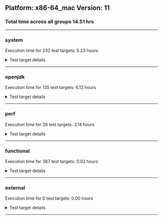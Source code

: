 ## Platform: x86-64_mac Version: 11 
### Total time across all groups 14.51 hrs 
---

###  system
 Execution time for  232  test targets:  5.23  hours
<details><summary>Test target details</summary>

| Test Target Name | Time |
| --- | --- |
| MiniMix_aot_5m_0 | 681655.00  ms|
| TestJlmRemoteThreadAuth_0 | 661378.00  ms|
| TestJlmRemoteThreadNoAuth_0 | 643384.00  ms|
| TestJlmRemoteMemoryAuth_0 | 631212.00  ms|
| TestJlmRemoteClassAuth_0 | 627930.00  ms|
| TestJlmRemoteMemoryNoAuth_0 | 616998.00  ms|
| TestJlmRemoteClassNoAuth_0 | 614972.00  ms|
| TestJlmRemoteThreadAuth_1 | 608094.00  ms|
| TestJlmRemoteThreadNoAuth_1 | 590351.00  ms|
| TestJlmRemoteMemoryAuth_1 | 582007.00  ms|
| TestJlmRemoteMemoryNoAuth_1 | 568714.00  ms|
| TestJlmRemoteClassNoAuth_1 | 567188.00  ms|
| TestJlmRemoteClassAuth_1 | 559636.00  ms|
| ConcurrentLoadTest_5m_0 | 348280.00  ms|
| ConcurrentLoadTest_5m_1 | 345943.00  ms|
| MiniMix_5m_1 | 344645.00  ms|
| MiniMix_5m_0 | 343292.00  ms|
| MiniMix_5min_0 | 334004.00  ms|
| NioLoadTest_5m_0 | 311565.00  ms|
| NioLoadTest_5m_1 | 310494.00  ms|
| DBBLoadTest_5m_0 | 310321.00  ms|
| DBBLoadTest_5m_1 | 309563.00  ms|
| MauveMultiThrdLoad_5m_1 | 303811.00  ms|
| MauveMultiThrdLoad_5m_0 | 303707.00  ms|
| MauveSingleInvocLoad_HS_5m_0 | 303629.00  ms|
| MauveSingleThrdLoad_HS_5m_0 | 303614.00  ms|
| MauveSingleThrdLoad_HS_5m_1 | 303597.00  ms|
| MauveSingleInvocLoad_HS_5m_1 | 303531.00  ms|
| MathLoadTest_autosimd_5m_0 | 303112.00  ms|
| LambdaLoadTest_HS_5m_1 | 303063.00  ms|
| LambdaLoadTest_HS_5m_0 | 303055.00  ms|
| MathLoadTest_bigdecimal_5m_1 | 303055.00  ms|
| ClassLoadingTest_5m_0 | 303007.00  ms|
| MathLoadTest_autosimd_5m_1 | 302969.00  ms|
| ClassLoadingTest_5m_1 | 302902.00  ms|
| MathLoadTest_all_5m_1 | 302894.00  ms|
| MathLoadTest_all_5m_0 | 302821.00  ms|
| LangLoadTest_5m_0 | 302758.00  ms|
| LangLoadTest_5m_1 | 302720.00  ms|
| UtilLoadTest_5m_0 | 302711.00  ms|
| UtilLoadTest_5m_1 | 302691.00  ms|
| MathLoadTest_bigdecimal_5m_0 | 278412.00  ms|
| HCRLateAttachWorkload_previewEnabled_0 | 258823.00  ms|
| HCRLateAttachWorkload_previewEnabled_1 | 235353.00  ms|
| TestJlmRemoteNotifierProxyAuth_0 | 131769.00  ms|
| ConcurrentLoadTest_0 | 125783.00  ms|
| MauveMultiThrdLoad_0 | 122907.00  ms|
| TestJlmRemoteNotifierProxyAuth_1 | 121345.00  ms|
| MauveSingleThrdLoad_HS_0 | 104790.00  ms|
| MathLoadTest_all_0 | 72019.00  ms|
| MathLoadTest_bigdecimal_0 | 70810.00  ms|
| CLLoad_0 | 54455.00  ms|
| NioLoadTest_0 | 51939.00  ms|
| CLLoad_1 | 50276.00  ms|
| LockingLoadTest_0 | 33182.00  ms|
| LockingLoadTest_1 | 30359.00  ms|
| TestJlmLocal_0 | 27923.00  ms|
| ClassLoadingTest_0 | 27561.00  ms|
| TestJlmLocal_1 | 25721.00  ms|
| ParallelStreamsLoadTest_HS_1 | 16767.00  ms|
| ParallelStreamsLoadTest_HS_0 | 15614.00  ms|
| DirectByteBufferLoadTest_0 | 14289.00  ms|
| LangLoadTest_0 | 10750.00  ms|
| MathLoadTest_autosimd_0 | 10493.00  ms|
| UtilLoadTest_0 | 8269.00  ms|
| Jlink_ReqMod_0 | 8257.00  ms|
| Jlink_AddMLimitM_0 | 7622.00  ms|
| Jlink_AddMLimitM_1 | 7497.00  ms|
| Jlink_ReqMod_1 | 7419.00  ms|
| Jlink_GenOpt_0 | 7218.00  ms|
| MauveSingleInvocLoad_HS_0 | 6515.00  ms|
| Jlink_GenOpt_1 | 6495.00  ms|
| PatModImg_Adv_0 | 5890.00  ms|
| PatModImg_Unex_0 | 5691.00  ms|
| UpgModPath_JarImg_0 | 5674.00  ms|
| PatModImg_PlatMod_0 | 5662.00  ms|
| UpgModPath_Jar_0 | 5633.00  ms|
| PatModImg_AppMod_0 | 5576.00  ms|
| UpgModPath_Exp_0 | 5217.00  ms|
| UpgModPath_ExpImg_0 | 5212.00  ms|
| jcstress_SampleTestBench_0 | 5209.00  ms|
| PatModImg_Adv_1 | 5192.00  ms|
| UpgModPath_Jar_1 | 5112.00  ms|
| UpgModPath_JarImg_1 | 5086.00  ms|
| PatModImg_AppMod_1 | 5057.00  ms|
| PatModImg_Unex_1 | 5014.00  ms|
| PatModImg_PlatMod_1 | 4984.00  ms|
| CLTestImg_0 | 4864.00  ms|
| UpgModPath_ExpImg_1 | 4714.00  ms|
| UpgModPath_Exp_1 | 4647.00  ms|
| CpMpJlink_0 | 4463.00  ms|
| CLTestImg_1 | 4407.00  ms|
| LambdaLoadTest_Hotspot_0 | 4294.00  ms|
| CpMpJlink_1 | 4032.00  ms|
| InternalAPIs_0 | 3068.00  ms|
| PatMod_Adv_0 | 3052.00  ms|
| AutoMod1_0 | 3034.00  ms|
| AutoMod2_0 | 3017.00  ms|
| AutoMod_Impl2_0 | 3016.00  ms|
| AutoMod_Impl1_0 | 3014.00  ms|
| AutoMod_Impl3_0 | 3012.00  ms|
| CpMpModJar_0 | 2953.00  ms|
| PatMod_AppMod_0 | 2763.00  ms|
| PatMod_PlatMod_0 | 2763.00  ms|
| PatMod_Unex_0 | 2758.00  ms|
| InternalAPIs_1 | 2751.00  ms|
| AutoMod2_1 | 2730.00  ms|
| AutoMod1_1 | 2725.00  ms|
| PatMod_Adv_1 | 2721.00  ms|
| AutoMod_Impl1_1 | 2715.00  ms|
| AutoMod_Impl2_1 | 2705.00  ms|
| AutoMod_Impl3_1 | 2678.00  ms|
| CpMpModJar_1 | 2583.00  ms|
| PatMod_PlatMod_1 | 2480.00  ms|
| PatMod_Unex_1 | 2476.00  ms|
| PatMod_AppMod_1 | 2470.00  ms|
| SLTest_0 | 2453.00  ms|
| SLTest_1 | 2196.00  ms|
| CpMpModJar2_0 | 1933.00  ms|
| CpMpModJar3_0 | 1931.00  ms|
| CLTest_0 | 1848.00  ms|
| CpMp_CpMp_0 | 1835.00  ms|
| CpMp_MP_0 | 1834.00  ms|
| CpMp3_0 | 1824.00  ms|
| CpMp2_0 | 1817.00  ms|
| CpMpModJar2_1 | 1739.00  ms|
| CpMpModJar3_1 | 1732.00  ms|
| CpMp3_1 | 1662.00  ms|
| CpMp_MP_1 | 1651.00  ms|
| CpMp_CpMp_1 | 1646.00  ms|
| CpMp2_1 | 1643.00  ms|
| CLTest_1 | 1643.00  ms|
| MachineInfo_0 | 517.00  ms|
| MathLoadTest_autosimd_1 | 32.00  ms|
| MiniMix_5min_1 | 32.00  ms|
| MauveMultiThrdLoad_1 | 31.00  ms|
| UtilLoadTest_1 | 31.00  ms|
| MauveSingleThrdLoad_HS_2 | 31.00  ms|
| MathLoadTest_all_1 | 30.00  ms|
| MauveSingleInvocLoad_HS_1 | 30.00  ms|
| DirectByteBufferLoadTest_1 | 30.00  ms|
| NioLoadTest_1 | 30.00  ms|
| OAuthTest_0 | 29.00  ms|
| CLStressCRI_1 | 29.00  ms|
| MathLoadTest_all_2 | 29.00  ms|
| MauveSingleInvocLoad_HS_2 | 29.00  ms|
| UtilLoadTest_2 | 29.00  ms|
| ClassLoadingTest_1 | 29.00  ms|
| LambdaLoadTest_Hotspot_2 | 29.00  ms|
| NioLoadTest_2 | 29.00  ms|
| LangLoadTest_1 | 29.00  ms|
| MathLoadTest_bigdecimal_2 | 29.00  ms|
| LambdaLoadTest_Hotspot_1 | 29.00  ms|
| CLStressLayers_1 | 28.00  ms|
| CLStressLayers_0 | 28.00  ms|
| JdiTest_0 | 28.00  ms|
| ExplMod_1 | 28.00  ms|
| JdiTest_2 | 28.00  ms|
| CLStressLayers_2 | 28.00  ms|
| ExplMod_2 | 28.00  ms|
| CLStressCRI_2 | 28.00  ms|
| CLStressCRI_0 | 28.00  ms|
| ExplMod_0 | 28.00  ms|
| MathLoadTest_autosimd_2 | 28.00  ms|
| ConcurrentLoadTest_1 | 28.00  ms|
| ConcurrentLoadTest_2 | 28.00  ms|
| MauveSingleThrdLoad_HS_1 | 28.00  ms|
| MathLoadTest_bigdecimal_1 | 28.00  ms|
| LangLoadTest_2 | 28.00  ms|
| ClassLoadingTest_2 | 28.00  ms|
| JdiTest_1 | 27.00  ms|
| MiniMix_5min_2 | 27.00  ms|
| DirectByteBufferLoadTest_2 | 27.00  ms|
| MauveMultiThrdLoad_2 | 27.00  ms|
| UpgModPath_Exp_2 | 25.00  ms|
| CpMp_MP_2 | 24.00  ms|
| TestJlmRemoteMemoryAuth_2 | 23.00  ms|
| TestJlmRemoteNotifierProxyAuth_2 | 22.00  ms|
| Jlink_GenOpt_2 | 22.00  ms|
| MathLoadTest_bigdecimal_5m_2 | 22.00  ms|
| CpMp3_2 | 22.00  ms|
| UpgModPath_ExpImg_2 | 22.00  ms|
| TestJlmRemoteThreadAuth_2 | 22.00  ms|
| CLLoad_2 | 22.00  ms|
| CLTest_2 | 22.00  ms|
| Jlink_AddMLimitM_2 | 22.00  ms|
| AutoMod2_2 | 22.00  ms|
| TestJlmRemoteClassNoAuth_2 | 22.00  ms|
| PatMod_PlatMod_2 | 22.00  ms|
| CpMp_CpMp_2 | 22.00  ms|
| UpgModPath_Jar_2 | 22.00  ms|
| TestJlmRemoteClassAuth_2 | 22.00  ms|
| PatModImg_Adv_2 | 22.00  ms|
| CpMpModJar2_2 | 22.00  ms|
| PatModImg_Unex_2 | 22.00  ms|
| CpMpModJar3_2 | 22.00  ms|
| PatMod_Adv_2 | 22.00  ms|
| AutoMod1_2 | 22.00  ms|
| CpMp2_2 | 22.00  ms|
| PatModImg_AppMod_2 | 22.00  ms|
| ParallelStreamsLoadTest_HS_2 | 22.00  ms|
| CpMpModJar_2 | 22.00  ms|
| PatMod_AppMod_2 | 22.00  ms|
| InternalAPIs_2 | 22.00  ms|
| UpgModPath_JarImg_2 | 22.00  ms|
| CLTestImg_2 | 22.00  ms|
| TestJlmRemoteThreadNoAuth_2 | 22.00  ms|
| MauveSingleThrdLoad_HS_5m_2 | 21.00  ms|
| AutoMod_Impl1_2 | 21.00  ms|
| Jlink_ReqMod_2 | 21.00  ms|
| PatModImg_PlatMod_2 | 21.00  ms|
| HCRLateAttachWorkload_previewEnabled_2 | 21.00  ms|
| TestJlmLocal_2 | 21.00  ms|
| LambdaLoadTest_HS_5m_2 | 21.00  ms|
| AutoMod_Impl2_2 | 21.00  ms|
| MathLoadTest_autosimd_5m_2 | 21.00  ms|
| NioLoadTest_5m_2 | 21.00  ms|
| TestJlmRemoteMemoryNoAuth_2 | 21.00  ms|
| SLTest_2 | 21.00  ms|
| AutoMod_Impl3_2 | 21.00  ms|
| PatMod_Unex_2 | 21.00  ms|
| CpMpJlink_2 | 21.00  ms|
| MauveSingleInvocLoad_HS_5m_2 | 21.00  ms|
| ClassLoadingTest_5m_2 | 21.00  ms|
| MauveMultiThrdLoad_5m_2 | 21.00  ms|
| LangLoadTest_5m_2 | 21.00  ms|
| DBBLoadTest_5m_2 | 21.00  ms|
| LockingLoadTest_2 | 21.00  ms|
| MiniMix_5m_2 | 21.00  ms|
| UtilLoadTest_5m_2 | 20.00  ms|
| ConcurrentLoadTest_5m_2 | 20.00  ms|
| MathLoadTest_all_5m_2 | 20.00  ms|
</details>

---

###  openjdk
 Execution time for  135  test targets:  6.13  hours
<details><summary>Test target details</summary>

| Test Target Name | Time |
| --- | --- |
| jvm_compiler_0 | 2848184.00  ms|
| jvm_compiler_1 | 2592369.00  ms|
| jdk_net_0 | 1517570.00  ms|
| jdk_net_1 | 1192056.00  ms|
| jdk_security3_0 | 1131078.00  ms|
| jdk_security3_1 | 970120.00  ms|
| jdk_nio_0 | 682738.00  ms|
| jdk_lang_0 | 668708.00  ms|
| jdk_util_0 | 624690.00  ms|
| jdk_lang_1 | 592177.00  ms|
| jdk_util_1 | 571390.00  ms|
| jdk_nio_1 | 528867.00  ms|
| jdk_rmi_0 | 469506.00  ms|
| jdk_tools_0 | 460659.00  ms|
| jdk_jdi_0 | 448718.00  ms|
| jdk_rmi_1 | 447521.00  ms|
| jdk_tools_1 | 396105.00  ms|
| jdk_jdi_1 | 389139.00  ms|
| jdk_beans_0 | 334412.00  ms|
| jdk_jfr_0 | 331645.00  ms|
| hotspot_custom_0 | 321447.00  ms|
| hotspot_custom_1 | 319733.00  ms|
| jdk_jfr_1 | 301851.00  ms|
| jdk_jmx_0 | 296817.00  ms|
| jdk_security4_0 | 274940.00  ms|
| jdk_beans_1 | 259282.00  ms|
| jdk_jmx_1 | 247137.00  ms|
| jdk_security4_1 | 235168.00  ms|
| jdk_other_0 | 204919.00  ms|
| jdk_security1_0 | 184786.00  ms|
| jdk_other_1 | 175960.00  ms|
| jdk_security1_1 | 167961.00  ms|
| jdk11_tier1_pack200_0 | 165237.00  ms|
| jdk11_tier1_pack200_1 | 152072.00  ms|
| jdk_management_0 | 122978.00  ms|
| jdk_management_1 | 103419.00  ms|
| jdk_instrument_0 | 84501.00  ms|
| jdk_security2_0 | 78814.00  ms|
| jdk_time_0 | 77462.00  ms|
| jdk_io_0 | 76736.00  ms|
| jdk_time_1 | 76341.00  ms|
| jdk_instrument_1 | 71049.00  ms|
| jdk_text_0 | 69551.00  ms|
| jdk_security2_1 | 66831.00  ms|
| jdk_text_1 | 58653.00  ms|
| jdk_io_1 | 54148.00  ms|
| jdk_math_0 | 52087.00  ms|
| jdk_math_1 | 45097.00  ms|
| jdk_custom_0 | 44100.00  ms|
| jdk_custom_1 | 37358.00  ms|
| jdk11_tier1_cipher_0 | 30222.00  ms|
| jdk_svc_sanity_0 | 29554.00  ms|
| jdk_imageio_0 | 28674.00  ms|
| runtime_nestmate_0 | 27609.00  ms|
| jdk11_tier1_buffer_0 | 27403.00  ms|
| jdk_svc_sanity_1 | 26576.00  ms|
| jdk11_tier1_buffer_1 | 25535.00  ms|
| runtime_nestmate_1 | 22750.00  ms|
| jvm_native_sanity_0 | 19379.00  ms|
| jdk_security_infra_0 | 19153.00  ms|
| jdk11_tier1_cipher_1 | 18855.00  ms|
| jdk_build_1 | 18577.00  ms|
| jdk_build_0 | 18491.00  ms|
| build_0 | 18439.00  ms|
| jdk_security_infra_1 | 17218.00  ms|
| jvm_native_sanity_1 | 15614.00  ms|
| jdk_native_sanity_0 | 13370.00  ms|
| jdk11_tier1_iso8859_0 | 12188.00  ms|
| jdk11_tier1_iso8859_1 | 11212.00  ms|
| jdk_native_sanity_1 | 10982.00  ms|
| langtools_custom_0 | 8017.00  ms|
| langtools_custom_1 | 6219.00  ms|
| jdk_sound_1 | 42.00  ms|
| jfc_demo_0 | 38.00  ms|
| jfc_demo_2 | 36.00  ms|
| jdk_swing_0 | 35.00  ms|
| jdk_awt_0 | 35.00  ms|
| jdk_swing_2 | 34.00  ms|
| jfc_demo_1 | 34.00  ms|
| jdk_awt_2 | 33.00  ms|
| jdk_client_sanity_0 | 33.00  ms|
| jdk_imageio_1 | 33.00  ms|
| jdk_2d_1 | 33.00  ms|
| jdk_jfc_demo_1 | 33.00  ms|
| jdk_2d_0 | 32.00  ms|
| jdk_sound_0 | 32.00  ms|
| jdk_client_sanity_1 | 31.00  ms|
| jdk_2d_2 | 31.00  ms|
| runtime_nestmate_2 | 31.00  ms|
| jdk_jfc_demo_0 | 31.00  ms|
| jdk_sound_2 | 30.00  ms|
| jdk_swing_1 | 30.00  ms|
| jdk_client_sanity_2 | 30.00  ms|
| jdk_jfc_demo_2 | 30.00  ms|
| jdk_custom_2 | 30.00  ms|
| jdk_imageio_2 | 29.00  ms|
| jdk_awt_1 | 29.00  ms|
| build_1 | 29.00  ms|
| jdk_lang_2 | 28.00  ms|
| jdk_security3_2 | 28.00  ms|
| langtools_custom_2 | 28.00  ms|
| jdk_other_2 | 25.00  ms|
| jdk11_tier1_iso8859_2 | 25.00  ms|
| jdk_security4_2 | 25.00  ms|
| build_2 | 25.00  ms|
| jdk_jdi_2 | 24.00  ms|
| jvm_compiler_2 | 24.00  ms|
| jdk_rmi_2 | 24.00  ms|
| jdk_security2_2 | 24.00  ms|
| jdk_jmx_2 | 24.00  ms|
| jvm_native_sanity_2 | 24.00  ms|
| jdk_management_2 | 24.00  ms|
| jdk_text_2 | 24.00  ms|
| jdk11_tier1_cipher_2 | 24.00  ms|
| jdk_lang_native_win_1 | 24.00  ms|
| jdk_jfr_2 | 24.00  ms|
| jdk_tools_2 | 24.00  ms|
| jdk_security1_2 | 24.00  ms|
| jdk11_tier1_buffer_2 | 24.00  ms|
| jdk_nio_2 | 24.00  ms|
| jdk11_tier1_pack200_2 | 24.00  ms|
| jdk_security_infra_2 | 23.00  ms|
| jdk_lang_native_win_0 | 23.00  ms|
| jdk_instrument_2 | 23.00  ms|
| hotspot_custom_2 | 23.00  ms|
| jdk_native_sanity_2 | 23.00  ms|
| jdk_math_2 | 23.00  ms|
| jdk_lang_native_win_2 | 23.00  ms|
| jdk_svc_sanity_2 | 23.00  ms|
| jdk_build_2 | 23.00  ms|
| jdk_io_2 | 23.00  ms|
| jdk_time_2 | 23.00  ms|
| jdk_util_2 | 23.00  ms|
| jdk_beans_2 | 22.00  ms|
| jdk_net_2 | 22.00  ms|
</details>

---

###  perf
 Execution time for  28  test targets:  3.14  hours
<details><summary>Test target details</summary>

| Test Target Name | Time |
| --- | --- |
| renaissance-als_0 | 8038848.00  ms|
| renaissance-movie-lens_0 | 2038540.00  ms|
| renaissance-fj-kmeans_0 | 158622.00  ms|
| renaissance-future-genetic_0 | 141861.00  ms|
| renaissance-db-shootout_0 | 141823.00  ms|
| renaissance-finagle-http_0 | 106495.00  ms|
| renaissance-mnemonics_0 | 103257.00  ms|
| renaissance-chi-square_0 | 89865.00  ms|
| renaissance-par-mnemonics_0 | 87941.00  ms|
| renaissance-dec-tree_0 | 85737.00  ms|
| renaissance-log-regression_0 | 83546.00  ms|
| renaissance-gauss-mix_0 | 72971.00  ms|
| renaissance-philosophers_0 | 64118.00  ms|
| renaissance-scala-kmeans_0 | 21585.00  ms|
| dacapo-h2_0 | 13886.00  ms|
| dacapo-jython_0 | 13471.00  ms|
| dacapo-avrora_0 | 6586.00  ms|
| dacapo-xalan_0 | 4600.00  ms|
| dacapo-sunflow_0 | 3663.00  ms|
| dacapo-pmd_0 | 3654.00  ms|
| dacapo-fop_0 | 3465.00  ms|
| dacapo-luindex_0 | 3069.00  ms|
| renaissance-akka-uct_0 | 34.00  ms|
| renaissance-naive-bayes_0 | 33.00  ms|
| dacapo-lusearch-fix_0 | 33.00  ms|
| dacapo-tomcat_0 | 33.00  ms|
| renaissance-finagle-chirper_0 | 33.00  ms|
| IdleMicrobenchmark_HS_0 | 26.00  ms|
</details>

---

###  functional
 Execution time for  387  test targets:  0.02  hours
<details><summary>Test target details</summary>

| Test Target Name | Time |
| --- | --- |
| MBCS_Tests_charsets_0 | 64241.00  ms|
| SecurityTests_0 | 3939.00  ms|
| MBCS_Tests_property_utf8_0 | 942.00  ms|
| MBCS_Tests_datetime_0 | 852.00  ms|
| MBCS_Tests_language_tag_0 | 851.00  ms|
| openj9_jsr292Test_0 | 826.00  ms|
| testXXArgumentTesting_0 | 822.00  ms|
| MBCS_Tests_datetime_formatter_0 | 775.00  ms|
| jsr292BootstrapTest_0 | 562.00  ms|
| IllegalAccessProtectedMethodTest_0 | 560.00  ms|
| cmdLineTester_getPid_0 | 502.00  ms|
| cmdLineTester_libpathTestRtfChild_0 | 29.00  ms|
| SyntheticGCWorkload_TestCase_0 | 29.00  ms|
| MBCS_Tests_StAX_zh_CN_linux_0 | 27.00  ms|
| vmLifecyleTests_5 | 27.00  ms|
| vmLifecyleTests_4 | 27.00  ms|
| MBCS_Tests_file_ko_KR_linux_0 | 27.00  ms|
| MBCS_Tests_coin_zh_CN_linux_0 | 27.00  ms|
| vmLifecyleTests_0 | 26.00  ms|
| vmLifecyleTests_3 | 26.00  ms|
| MBCS_Tests_urlclassloader_zh_CN_aix_0 | 26.00  ms|
| vmLifecyleTests_2 | 26.00  ms|
| MBCS_Tests_annotation_zh_TW_aix_0 | 26.00  ms|
| vmLifecyleTests_1 | 26.00  ms|
| MBCS_Tests_StAX_ja_windows_0 | 25.00  ms|
| MBCS_Tests_StAX_zh_TW_linux_0 | 25.00  ms|
| MBCS_Tests_nio_Ja_JP_aix_0 | 25.00  ms|
| MBCS_Tests_coin_Ja_JP_aix_0 | 25.00  ms|
| MBCS_Tests_nio_ZH_CN_aix_0 | 25.00  ms|
| MBCS_Tests_annotation_Zh_TW_aix_0 | 25.00  ms|
| MBCS_Tests_Compiler_ja_JP_linux_0 | 25.00  ms|
| MBCS_Tests_Compiler_Zh_CN_aix_0 | 25.00  ms|
| MBCS_Tests_StAX_ko_windows_0 | 25.00  ms|
| MBCS_Tests_jaxp14_JA_JP_aix_0 | 25.00  ms|
| MBCS_Tests_StAX_tw_windows_0 | 25.00  ms|
| MBCS_Tests_env_zh_CN_aix_0 | 24.00  ms|
| MBCS_Tests_jdbc41_JA_JP_aix_0 | 24.00  ms|
| MBCS_Tests_StAX_ja_JP_aix_0 | 24.00  ms|
| MBCS_Tests_Compiler_KO_KR_aix_0 | 24.00  ms|
| MBCS_Tests_StAX_ko_KR_linux_0 | 24.00  ms|
| MBCS_Tests_coin_cn_windows_0 | 24.00  ms|
| MBCS_Tests_jdbc41_ja_JP_aix_0 | 24.00  ms|
| MBCS_Tests_jdbc41_zh_TW_linux_0 | 24.00  ms|
| MBCS_Tests_scanner_ko_KR_aix_0 | 24.00  ms|
| MBCS_Tests_StAX_Zh_TW_aix_0 | 24.00  ms|
| MBCS_Tests_StAX_windows_0 | 24.00  ms|
| MBCS_Tests_file_zh_TW.aix_0 | 24.00  ms|
| MBCS_Tests_codepage_JA_JP_aix_0 | 24.00  ms|
| MBCS_Tests_pref_ZH_TW_aix_0 | 24.00  ms|
| MBCS_Tests_StAX_zh_TW_aix_0 | 24.00  ms|
| MBCS_Tests_formatter_Ja_JP_aix_0 | 24.00  ms|
| MBCS_Tests_IDN_ko_KR_aix_0 | 24.00  ms|
| MBCS_Tests_env_ja_JP_linux_0 | 24.00  ms|
| MBCS_Tests_scanner_ja_JP_linux_0 | 24.00  ms|
| MBCS_Tests_file_ZH_TW.aix_0 | 24.00  ms|
| MBCS_Tests_jaxp14_ja_JP_aix_0 | 24.00  ms|
| MBCS_Tests_codepage_zh_CN_aix_0 | 24.00  ms|
| MBCS_Tests_coin_ZH_TW_aix_0 | 24.00  ms|
| MBCS_Tests_Compiler_Ja_JP_aix_0 | 24.00  ms|
| MBCS_Tests_nio_zh_TW_aix_0 | 24.00  ms|
| MBCS_Tests_Compiler_ko_KR_linux_0 | 24.00  ms|
| MBCS_Tests_Compiler_zh_CN_aix_0 | 24.00  ms|
| MBCS_Tests_nio_Zh_CN_aix_0 | 24.00  ms|
| MBCS_Tests_Compiler_windows_0 | 24.00  ms|
| MBCS_Tests_locale_matching_ZH_TW_aix_0 | 24.00  ms|
| MBCS_Tests_formatter_zh_TW_aix_0 | 24.00  ms|
| MBCS_Tests_jaxp14_zh_TW_linux_0 | 24.00  ms|
| MBCS_Tests_StAX_ZH_TW_aix_0 | 24.00  ms|
| MBCS_Tests_jdbc41_KO_KR_aix_0 | 24.00  ms|
| MBCS_Tests_i18n_ja_JP_linux_0 | 24.00  ms|
| MBCS_Tests_codepage_Zh_CN_aix_0 | 24.00  ms|
| MBCS_Tests_StAX_ja_JP_linux_0 | 24.00  ms|
| MBCS_Tests_nio_windows_0 | 24.00  ms|
| MBCS_Tests_CLDR_11_Zh_CN_aix_0 | 24.00  ms|
| MBCS_Tests_jdbc41_ko_KR_linux_0 | 24.00  ms|
| MBCS_Tests_jaxp14_Ja_JP_aix_0 | 24.00  ms|
| MBCS_Tests_CLDR_11_zh_CN_linux_0 | 24.00  ms|
| MBCS_Tests_codepage_ja_JP_aix_0 | 24.00  ms|
| MBCS_Tests_urlclassloader_ja_JP_aix_0 | 24.00  ms|
| MBCS_Tests_i18n_Zh_TW_aix_0 | 24.00  ms|
| MBCS_Tests_locale_matching_ZH_CN_aix_0 | 24.00  ms|
| MBCS_Tests_urlclassloader_ko_windows_0 | 24.00  ms|
| MBCS_Tests_Compiler_ja_JP_aix_0 | 24.00  ms|
| MBCS_Tests_file_ZH_CN.aix_0 | 24.00  ms|
| MBCS_Tests_nio_zh_TW_linux_0 | 24.00  ms|
| MBCS_Tests_IDN_Zh_CN_aix_0 | 24.00  ms|
| MBCS_Tests_formatter_KO_KR_aix_0 | 24.00  ms|
| MBCS_Tests_nio_ZH_TW_aix_0 | 24.00  ms|
| MBCS_Tests_StAX_ZH_CN_aix_0 | 24.00  ms|
| MBCS_Tests_locale_matching_tw_windows_0 | 24.00  ms|
| MBCS_Tests_codepage_tw_windows_0 | 24.00  ms|
| MBCS_Tests_codepage_ja_JP_linux_0 | 24.00  ms|
| MBCS_Tests_nio_ko_KR_aix_0 | 24.00  ms|
| MBCS_Tests_env_ko_KR_linux_0 | 24.00  ms|
| MBCS_Tests_jdbc41_cn_windows_0 | 24.00  ms|
| MBCS_Tests_IDN_zh_CN_linux_0 | 24.00  ms|
| MBCS_Tests_codepage_ko_KR_linux_0 | 24.00  ms|
| MBCS_Tests_nio_ja_windows_0 | 24.00  ms|
| MBCS_Tests_jaxp14_windows_0 | 24.00  ms|
| MBCS_Tests_jaxp14_ZH_CN_aix_0 | 24.00  ms|
| MBCS_Tests_codepage_KO_KR_aix_0 | 24.00  ms|
| MBCS_Tests_locale_matching_Zh_TW_aix_0 | 23.00  ms|
| MBCS_Tests_unicode_aix_0 | 23.00  ms|
| MBCS_Tests_CLDR_11_KO_KR_aix_0 | 23.00  ms|
| MBCS_Tests_pref_Ja_JP_aix_0 | 23.00  ms|
| MBCS_Tests_jdbc41_ko_windows_0 | 23.00  ms|
| MBCS_Tests_scanner_ko_windows_0 | 23.00  ms|
| MBCS_Tests_CLDR_11_zh_TW_linux_0 | 23.00  ms|
| MBCS_Tests_Compiler_ko_KR_aix_0 | 23.00  ms|
| MBCS_Tests_scanner_KO_KR_aix_0 | 23.00  ms|
| MBCS_Tests_file_ja_windows_0 | 23.00  ms|
| MBCS_Tests_urlclassloader_tw_windows_0 | 23.00  ms|
| MBCS_Tests_CLDR_11_ja_JP_aix_0 | 23.00  ms|
| MBCS_Tests_formatter_Zh_TW_aix_0 | 23.00  ms|
| MBCS_Tests_regex_ko_KR_linux_0 | 23.00  ms|
| MBCS_Tests_locale_matching_Zh_CN_aix_0 | 23.00  ms|
| MBCS_Tests_jaxp14_ja_windows_0 | 23.00  ms|
| MBCS_Tests_pref_Zh_CN_aix_0 | 23.00  ms|
| MBCS_Tests_file_Zh_TW.aix_0 | 23.00  ms|
| MBCS_Tests_formatter_JA_JP_aix_0 | 23.00  ms|
| MBCS_Tests_locale_matching_zh_CN_linux_0 | 23.00  ms|
| MBCS_Tests_annotation_KO_KR_aix_0 | 23.00  ms|
| MBCS_Tests_formatter_windows_0 | 23.00  ms|
| MBCS_Tests_codepage_Zh_TW_aix_0 | 23.00  ms|
| MBCS_Tests_IDN_zh_CN_aix_0 | 23.00  ms|
| MBCS_Tests_regex_JA_JP_aix_0 | 23.00  ms|
| MBCS_Tests_env_Zh_CN_aix_0 | 23.00  ms|
| MBCS_Tests_env_Zh_TW_aix_0 | 23.00  ms|
| MBCS_Tests_nio_JA_JP_aix_0 | 23.00  ms|
| MBCS_Tests_CLDR_11_ZH_TW_aix_0 | 23.00  ms|
| MBCS_Tests_env_ko_KR_aix_0 | 23.00  ms|
| MBCS_Tests_CLDR_11_ZH_CN_aix_0 | 23.00  ms|
| MBCS_Tests_formatter_tw_windows_0 | 23.00  ms|
| MBCS_Tests_coin_KO_KR_aix_0 | 23.00  ms|
| MBCS_Tests_regex_Zh_CN_aix_0 | 23.00  ms|
| MBCS_Tests_file_ko_windows_0 | 23.00  ms|
| MBCS_Tests_env_KO_KR_aix_0 | 23.00  ms|
| MBCS_Tests_i18n_KO_KR_aix_0 | 23.00  ms|
| MBCS_Tests_Compiler_zh_CN_linux_0 | 23.00  ms|
| MBCS_Tests_regex_cn_windows_0 | 23.00  ms|
| MBCS_Tests_codepage_zh_TW_aix_0 | 23.00  ms|
| MBCS_Tests_formatter_ja_windows_0 | 23.00  ms|
| MBCS_Tests_pref_ja_JP_aix_0 | 23.00  ms|
| MBCS_Tests_i18n_zh_TW_linux_0 | 23.00  ms|
| MBCS_Tests_CLDR_11_JA_JP_aix_0 | 23.00  ms|
| MBCS_Tests_codepage_cn_windows_0 | 23.00  ms|
| MBCS_Tests_pref_zh_CN_aix_0 | 23.00  ms|
| MBCS_Tests_formatter_ZH_TW_aix_0 | 23.00  ms|
| MBCS_Tests_pref_ZH_CN_aix_0 | 23.00  ms|
| MBCS_Tests_locale_matching_cn_windows_0 | 23.00  ms|
| MBCS_Tests_pref_zh_TW_aix_0 | 23.00  ms|
| MBCS_Tests_StAX_cn_windows_0 | 23.00  ms|
| MBCS_Tests_Compiler_JA_JP_aix_0 | 23.00  ms|
| MBCS_Tests_i18n_zh_TW_aix_0 | 23.00  ms|
| MBCS_Tests_IDN_ZH_TW_aix_0 | 23.00  ms|
| MBCS_Tests_coin_ko_KR_aix_0 | 23.00  ms|
| MBCS_Tests_regex_ZH_TW_aix_0 | 23.00  ms|
| MBCS_Tests_annotation_ZH_CN_aix_0 | 23.00  ms|
| MBCS_Tests_urlclassloader_zh_CN_linux_0 | 23.00  ms|
| MBCS_Tests_scanner_Zh_CN_aix_0 | 23.00  ms|
| MBCS_Tests_file_tw_windows_0 | 23.00  ms|
| MBCS_Tests_jdbc41_Zh_CN_aix_0 | 23.00  ms|
| MBCS_Tests_coin_JA_JP_aix_0 | 23.00  ms|
| MBCS_Tests_CLDR_11_ko_KR_aix_0 | 23.00  ms|
| MBCS_Tests_file_ja_JP.aix_0 | 23.00  ms|
| MBCS_Tests_env_ZH_CN_aix_0 | 23.00  ms|
| MBCS_Tests_locale_matching_windows_0 | 23.00  ms|
| MBCS_Tests_annotation_ko_KR_aix_0 | 23.00  ms|
| MBCS_Tests_locale_matching_KO_KR_aix_0 | 23.00  ms|
| MBCS_Tests_scanner_cn_windows_0 | 23.00  ms|
| MBCS_Tests_pref_KO_KR_aix_0 | 23.00  ms|
| MBCS_Tests_Compiler_zh_TW_aix_0 | 23.00  ms|
| MBCS_Tests_regex_tw_windows_0 | 23.00  ms|
| MBCS_Tests_locale_matching_ko_KR_linux_0 | 23.00  ms|
| MBCS_Tests_formatter_ko_KR_linux_0 | 23.00  ms|
| MBCS_Tests_Compiler_zh_TW_linux_0 | 23.00  ms|
| MBCS_Tests_regex_zh_CN_linux_0 | 23.00  ms|
| MBCS_Tests_annotation_ZH_TW_aix_0 | 23.00  ms|
| MBCS_Tests_formatter_ja_JP_aix_0 | 23.00  ms|
| MBCS_Tests_annotation_ja_JP_aix_0 | 23.00  ms|
| MBCS_Tests_urlclassloader_KO_KR_aix_0 | 23.00  ms|
| MBCS_Tests_codepage_ko_KR_aix_0 | 23.00  ms|
| MBCS_Tests_unicode_windows_0 | 23.00  ms|
| MBCS_Tests_annotation_ko_KR_linux_0 | 23.00  ms|
| MBCS_Tests_IDN_JA_JP_aix_0 | 23.00  ms|
| MBCS_Tests_annotation_zh_TW_linux_0 | 23.00  ms|
| MBCS_Tests_annotation_Ja_JP_aix_0 | 23.00  ms|
| MBCS_Tests_urlclassloader_Ja_JP_aix_0 | 23.00  ms|
| MBCS_Tests_nio_zh_CN_aix_0 | 23.00  ms|
| MBCS_Tests_file_zh_TW_linux_0 | 23.00  ms|
| MBCS_Tests_nio_ja_JP_aix_0 | 23.00  ms|
| MBCS_Tests_StAX_JA_JP_aix_0 | 23.00  ms|
| MBCS_Tests_formatter_ja_JP_linux_0 | 23.00  ms|
| MBCS_Tests_urlclassloader_windows_0 | 23.00  ms|
| MBCS_Tests_jaxp14_Zh_TW_aix_0 | 23.00  ms|
| MBCS_Tests_formatter_cn_windows_0 | 23.00  ms|
| MBCS_Tests_IDN_tw_windows_0 | 23.00  ms|
| MBCS_Tests_annotation_Zh_CN_aix_0 | 23.00  ms|
| MBCS_Tests_urlclassloader_ZH_TW_aix_0 | 23.00  ms|
| MBCS_Tests_IDN_ja_windows_0 | 23.00  ms|
| MBCS_Tests_coin_zh_CN_aix_0 | 23.00  ms|
| MBCS_Tests_i18n_ko_KR_aix_0 | 23.00  ms|
| MBCS_Tests_locale_matching_ko_KR_aix_0 | 23.00  ms|
| MBCS_Tests_locale_matching_ja_JP_linux_0 | 23.00  ms|
| MBCS_Tests_IDN_zh_TW_aix_0 | 23.00  ms|
| MBCS_Tests_IDN_Ja_JP_aix_0 | 23.00  ms|
| MBCS_Tests_jdbc41_zh_CN_aix_0 | 23.00  ms|
| MBCS_Tests_codepoint_aix_0 | 23.00  ms|
| MBCS_Tests_coin_ko_windows_0 | 23.00  ms|
| MBCS_Tests_CLDR_11_Zh_TW_aix_0 | 23.00  ms|
| MBCS_Tests_file_JA_JP.aix_0 | 23.00  ms|
| MBCS_Tests_CLDR_11_Ja_JP_aix_0 | 23.00  ms|
| MBCS_Tests_StAX_Zh_CN_aix_0 | 23.00  ms|
| MBCS_Tests_locale_matching_JA_JP_aix_0 | 23.00  ms|
| MBCS_Tests_i18n_windows_0 | 23.00  ms|
| MBCS_Tests_formatter_ko_windows_0 | 23.00  ms|
| MBCS_Tests_coin_ZH_CN_aix_0 | 23.00  ms|
| MBCS_Tests_urlclassloader_ja_windows_0 | 23.00  ms|
| MBCS_Tests_scanner_JA_JP_aix_0 | 23.00  ms|
| MBCS_Tests_pref_zh_TW_linux_0 | 23.00  ms|
| MBCS_Tests_regex_ja_windows_0 | 23.00  ms|
| MBCS_Tests_file_ko_KR.aix_0 | 23.00  ms|
| MBCS_Tests_env_windows_0 | 23.00  ms|
| MBCS_Tests_codepage_windows_0 | 23.00  ms|
| MBCS_Tests_file_windows_0 | 23.00  ms|
| MBCS_Tests_env_zh_TW_linux_0 | 23.00  ms|
| MBCS_Tests_codepage_zh_CN_linux_0 | 23.00  ms|
| MBCS_Tests_locale_matching_zh_TW_aix_0 | 23.00  ms|
| MBCS_Tests_pref_ko_KR_linux_0 | 23.00  ms|
| MBCS_Tests_StAX_zh_CN_aix_0 | 23.00  ms|
| MBCS_Tests_jdbc41_ko_KR_aix_0 | 23.00  ms|
| MBCS_Tests_formatter_ko_KR_aix_0 | 23.00  ms|
| MBCS_Tests_IDN_windows_0 | 23.00  ms|
| MBCS_Tests_coin_zh_TW_linux_0 | 23.00  ms|
| MBCS_Tests_i18n_Zh_CN_aix_0 | 23.00  ms|
| MBCS_Tests_file_Ja_JP.aix_0 | 23.00  ms|
| MBCS_Tests_locale_matching_ja_windows_0 | 23.00  ms|
| MBCS_Tests_jdbc41_ZH_TW_aix_0 | 23.00  ms|
| MBCS_Tests_i18n_zh_CN_linux_0 | 23.00  ms|
| MBCS_Tests_IDN_ja_JP_linux_0 | 23.00  ms|
| MBCS_Tests_codepage_zh_TW_linux_0 | 23.00  ms|
| MBCS_Tests_jaxp14_KO_KR_aix_0 | 23.00  ms|
| MBCS_Tests_pref_ko_KR_aix_0 | 23.00  ms|
| MBCS_Tests_pref_windows_0 | 23.00  ms|
| MBCS_Tests_codepage_ko_windows_0 | 23.00  ms|
| MBCS_Tests_nio_KO_KR_aix_0 | 23.00  ms|
| MBCS_Tests_urlclassloader_ja_JP_linux_0 | 23.00  ms|
| MBCS_Tests_jdbc41_ja_JP_linux_0 | 23.00  ms|
| MBCS_Tests_scanner_windows_0 | 23.00  ms|
| MBCS_Tests_coin_windows_0 | 23.00  ms|
| MBCS_Tests_IDN_ja_JP_aix_0 | 23.00  ms|
| MBCS_Tests_IDN_ko_KR_linux_0 | 23.00  ms|
| MBCS_Tests_nio_cn_windows_0 | 23.00  ms|
| MBCS_Tests_scanner_zh_CN_linux_0 | 23.00  ms|
| MBCS_Tests_CLDR_11_zh_CN_aix_0 | 23.00  ms|
| MBCS_Tests_scanner_tw_windows_0 | 23.00  ms|
| MBCS_Tests_CLDR_11_zh_TW_aix_0 | 23.00  ms|
| MBCS_Tests_scanner_zh_TW_aix_0 | 23.00  ms|
| MBCS_Tests_locale_matching_ja_JP_aix_0 | 23.00  ms|
| MBCS_Tests_jdbc41_windows_0 | 23.00  ms|
| MBCS_Tests_annotation_ja_JP_linux_0 | 23.00  ms|
| MBCS_Tests_urlclassloader_JA_JP_aix_0 | 23.00  ms|
| MBCS_Tests_urlclassloader_Zh_CN_aix_0 | 23.00  ms|
| MBCS_Tests_codepage_Ja_JP_aix_0 | 23.00  ms|
| MBCS_Tests_i18n_JA_JP_aix_0 | 23.00  ms|
| MBCS_Tests_jaxp14_Zh_CN_aix_0 | 23.00  ms|
| MBCS_Tests_jaxp14_zh_CN_aix_0 | 23.00  ms|
| MBCS_Tests_i18n_ZH_TW_aix_0 | 23.00  ms|
| MBCS_Tests_scanner_zh_TW_linux_0 | 23.00  ms|
| MBCS_Tests_file_KO_KR.aix_0 | 23.00  ms|
| MBCS_Tests_env_Ja_JP_aix_0 | 23.00  ms|
| MBCS_Tests_nio_ja_JP_linux_0 | 23.00  ms|
| MBCS_Tests_pref_zh_CN_linux_0 | 23.00  ms|
| MBCS_Tests_jaxp14_cn_windows_0 | 23.00  ms|
| MBCS_Tests_annotation_zh_CN_aix_0 | 23.00  ms|
| MBCS_Tests_CLDR_11_ja_JP_linux_0 | 23.00  ms|
| MBCS_Tests_CLDR_11_ko_KR_linux_0 | 23.00  ms|
| MBCS_Tests_scanner_Ja_JP_aix_0 | 23.00  ms|
| MBCS_Tests_pref_JA_JP_aix_0 | 23.00  ms|
| MBCS_Tests_regex_zh_TW_aix_0 | 23.00  ms|
| MBCS_Tests_jdbc41_tw_windows_0 | 23.00  ms|
| MBCS_Tests_IDN_Zh_TW_aix_0 | 23.00  ms|
| MBCS_Tests_env_zh_CN_linux_0 | 23.00  ms|
| MBCS_Tests_urlclassloader_Zh_TW_aix_0 | 23.00  ms|
| MBCS_Tests_i18n_ZH_CN_aix_0 | 23.00  ms|
| MBCS_Tests_IDN_ZH_CN_aix_0 | 23.00  ms|
| MBCS_Tests_jaxp14_ko_KR_aix_0 | 23.00  ms|
| MBCS_Tests_pref_ja_JP_linux_0 | 23.00  ms|
| MBCS_Tests_annotation_zh_CN_linux_0 | 23.00  ms|
| MBCS_Tests_coin_zh_TW_aix_0 | 23.00  ms|
| MBCS_Tests_formatter_ZH_CN_aix_0 | 23.00  ms|
| MBCS_Tests_jaxp14_ja_JP_linux_0 | 23.00  ms|
| MBCS_Tests_jaxp14_tw_windows_0 | 23.00  ms|
| MBCS_Tests_pref_ko_windows_0 | 23.00  ms|
| MBCS_Tests_regex_ko_windows_0 | 23.00  ms|
| MBCS_Tests_scanner_zh_CN_aix_0 | 23.00  ms|
| MBCS_Tests_scanner_ZH_CN_aix_0 | 23.00  ms|
| MBCS_Tests_i18n_ko_KR_linux_0 | 23.00  ms|
| MBCS_Tests_StAX_ko_KR_aix_0 | 23.00  ms|
| MBCS_Tests_StAX_Ja_JP_aix_0 | 23.00  ms|
| MBCS_Tests_formatter_zh_TW_linux_0 | 23.00  ms|
| MBCS_Tests_urlclassloader_zh_TW_aix_0 | 23.00  ms|
| MBCS_Tests_file_zh_CN.aix_0 | 23.00  ms|
| MBCS_Tests_jdbc41_zh_TW_aix_0 | 23.00  ms|
| MBCS_Tests_scanner_ZH_TW_aix_0 | 23.00  ms|
| MBCS_Tests_env_zh_TW_aix_0 | 23.00  ms|
| MBCS_Tests_locale_matching_zh_TW_linux_0 | 23.00  ms|
| MBCS_Tests_nio_Zh_TW_aix_0 | 23.00  ms|
| MBCS_Tests_env_ZH_TW_aix_0 | 23.00  ms|
| MBCS_Tests_codepoint_windows_0 | 23.00  ms|
| MBCS_Tests_i18n_zh_CN_aix_0 | 22.00  ms|
| MBCS_Tests_IDN_ko_windows_0 | 22.00  ms|
| MBCS_Tests_jdbc41_Ja_JP_aix_0 | 22.00  ms|
| MBCS_Tests_jdbc41_ZH_CN_aix_0 | 22.00  ms|
| MBCS_Tests_jaxp14_ZH_TW_aix_0 | 22.00  ms|
| MBCS_Tests_StAX_KO_KR_aix_0 | 22.00  ms|
| MBCS_Tests_Compiler_Zh_TW_aix_0 | 22.00  ms|
| MBCS_Tests_nio_zh_CN_linux_0 | 22.00  ms|
| MBCS_Tests_regex_Zh_TW_aix_0 | 22.00  ms|
| MBCS_Tests_nio_ko_windows_0 | 22.00  ms|
| MBCS_Tests_urlclassloader_zh_TW_linux_0 | 22.00  ms|
| MBCS_Tests_file_zh_CN_linux_0 | 22.00  ms|
| MBCS_Tests_urlclassloader_cn_windows_0 | 22.00  ms|
| MBCS_Tests_env_JA_JP_aix_0 | 22.00  ms|
| MBCS_Tests_codepoint_linux_0 | 22.00  ms|
| MBCS_Tests_scanner_ko_KR_linux_0 | 22.00  ms|
| MBCS_Tests_IDN_KO_KR_aix_0 | 22.00  ms|
| MBCS_Tests_regex_ZH_CN_aix_0 | 22.00  ms|
| MBCS_Tests_coin_ko_KR_linux_0 | 22.00  ms|
| MBCS_Tests_coin_tw_windows_0 | 22.00  ms|
| MBCS_Tests_jdbc41_Zh_TW_aix_0 | 22.00  ms|
| MBCS_Tests_coin_ja_windows_0 | 22.00  ms|
| MBCS_Tests_urlclassloader_ko_KR_aix_0 | 22.00  ms|
| MBCS_Tests_unicode_linux_0 | 22.00  ms|
| MBCS_Tests_formatter_zh_CN_linux_0 | 22.00  ms|
| MBCS_Tests_Compiler_ZH_CN_aix_0 | 22.00  ms|
| MBCS_Tests_urlclassloader_ZH_CN_aix_0 | 22.00  ms|
| MBCS_Tests_codepage_ja_windows_0 | 22.00  ms|
| MBCS_Tests_annotation_JA_JP_aix_0 | 22.00  ms|
| MBCS_Tests_locale_matching_zh_CN_aix_0 | 22.00  ms|
| MBCS_Tests_formatter_Zh_CN_aix_0 | 22.00  ms|
| MBCS_Tests_annotation_windows_0 | 22.00  ms|
| MBCS_Tests_urlclassloader_ko_KR_linux_0 | 22.00  ms|
| MBCS_Tests_IDN_cn_windows_0 | 22.00  ms|
| MBCS_Tests_IDN_zh_TW_linux_0 | 22.00  ms|
| MBCS_Tests_regex_zh_TW_linux_0 | 22.00  ms|
| MBCS_Tests_regex_KO_KR_aix_0 | 22.00  ms|
| MBCS_Tests_pref_ja_windows_0 | 22.00  ms|
| MBCS_Tests_regex_Ja_JP_aix_0 | 22.00  ms|
| MBCS_Tests_scanner_ja_JP_aix_0 | 22.00  ms|
| MBCS_Tests_jaxp14_ko_windows_0 | 22.00  ms|
| MBCS_Tests_regex_ja_JP_linux_0 | 22.00  ms|
| MBCS_Tests_jaxp14_zh_CN_linux_0 | 22.00  ms|
| MBCS_Tests_regex_ja_JP_aix_0 | 22.00  ms|
| MBCS_Tests_jdbc41_ja_windows_0 | 22.00  ms|
| MBCS_Tests_regex_zh_CN_aix_0 | 22.00  ms|
| MBCS_Tests_coin_Zh_CN_aix_0 | 22.00  ms|
| MBCS_Tests_scanner_Zh_TW_aix_0 | 22.00  ms|
| MBCS_Tests_CLDR_11_windows_0 | 22.00  ms|
| MBCS_Tests_coin_Zh_TW_aix_0 | 22.00  ms|
| MBCS_Tests_pref_Zh_TW_aix_0 | 22.00  ms|
| MBCS_Tests_nio_ko_KR_linux_0 | 22.00  ms|
| MBCS_Tests_file_ja_JP_linux_0 | 22.00  ms|
| MBCS_Tests_locale_matching_ko_windows_0 | 22.00  ms|
| MBCS_Tests_i18n_Ja_JP_aix_0 | 22.00  ms|
| MBCS_Tests_scanner_ja_windows_0 | 22.00  ms|
| MBCS_Tests_pref_tw_windows_0 | 22.00  ms|
| MBCS_Tests_jaxp14_ko_KR_linux_0 | 22.00  ms|
| MBCS_Tests_coin_ja_JP_linux_0 | 22.00  ms|
| MBCS_Tests_env_ja_JP_aix_0 | 22.00  ms|
| MBCS_Tests_file_cn_windows_0 | 22.00  ms|
| MBCS_Tests_regex_windows_0 | 22.00  ms|
| MBCS_Tests_codepage_ZH_TW_aix_0 | 22.00  ms|
| MBCS_Tests_Compiler_ZH_TW_aix_0 | 22.00  ms|
| MBCS_Tests_codepage_ZH_CN_aix_0 | 22.00  ms|
| MBCS_Tests_file_Zh_CN.aix_0 | 22.00  ms|
| MBCS_Tests_regex_ko_KR_aix_0 | 22.00  ms|
| MBCS_Tests_i18n_ja_JP_aix_0 | 22.00  ms|
| MBCS_Tests_locale_matching_Ja_JP_aix_0 | 22.00  ms|
| MBCS_Tests_pref_cn_windows_0 | 22.00  ms|
| MBCS_Tests_jaxp14_zh_TW_aix_0 | 22.00  ms|
| MBCS_Tests_jdbc41_zh_CN_linux_0 | 22.00  ms|
| MBCS_Tests_coin_ja_JP_aix_0 | 22.00  ms|
| MBCS_Tests_formatter_zh_CN_aix_0 | 22.00  ms|
| MBCS_Tests_nio_tw_windows_0 | 22.00  ms|
| cmdLineTester_classesdbgddrext_zos_0 | 21.00  ms|
| testExample_0 | 20.00  ms|
</details>

---

###  external
 Execution time for  0  test targets:  0.00  hours
<details><summary>Test target details</summary>

| Test Target Name | Time |
| --- | --- |
</details>

---
